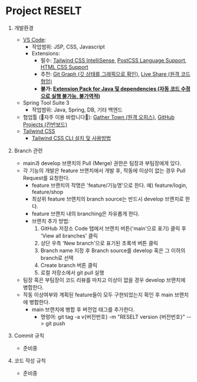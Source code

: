# Project RESELT
1. 개발환경
    - [VS Code](https://code.visualstudio.com/):
        - 작업범위: JSP, CSS, Javascript
        - Extensions:
            - 필수: [Tailwind CSS IntelliSense](https://marketplace.visualstudio.com/items?itemName=bradlc.vscode-tailwindcss), [PostCSS Language Support](https://marketplace.visualstudio.com/items?itemName=csstools.postcss), [HTML CSS Support](https://marketplace.visualstudio.com/items?itemName=mhutchie.git-graph)
            - 추천: [Git Graph (깃 상태를 그래픽으로 확인)](https://marketplace.visualstudio.com/items?itemName=mhutchie.git-graph), [Live Share (원격 코드 협업)](https://marketplace.visualstudio.com/items?itemName=MS-vsliveshare.vsliveshare)
            - **불가: [Extension Pack for Java 및 dependencies (자동 코드 수정으로 실행 불가능, 불가역적)](https://marketplace.visualstudio.com/items?itemName=vscjava.vscode-java-pack)**
    - Spring Tool Suite 3
        - 작업범위: Java, Spring, DB, 기타 백엔드
    - 협업툴 (🙏자주 이용 바랍니다🙏): [Gather Town (원격 오피스)](https://app.gather.town/invite?token=kcTp-jMm5i9hr3RX_eeZAISPmPHZ9dv6), [GitHub Projects (칸반보드)](https://github.com/orgs/reseltbitcamp/projects/3/views/1)
    - [Tailwind CSS](https://tailwindcss.com/docs/installation)
        - [Tailwind CSS CLI 설치 및 사용방법](https://github.com/reseltbitcamp/reselt/wiki/TailwindCSS-CLI-%EC%84%A4%EC%B9%98-%EB%B0%8F-%ED%99%98%EA%B2%BD%EC%84%A4%EC%A0%95-%EB%B0%A9%EB%B2%95)


2. Branch 관련
    - main과 develop 브랜치의 Pull (Merge) 권한은 팀장과 부팀장에게 있다.
    - 각 기능의 개발은 feature 브랜치에서 개발 후, 작동에 이상이 없는 경우 Pull Request를 요청한다.
        - feature 브랜치의 작명은 'feature/기능명'으로 한다. 예) feature/login, feature/shop
        - 최상위 feature 브랜치의 branch source는 반드시 develop 브랜치로 한다.
        - feature 브랜치 내의 branching은 자유롭게 한다.
        - 브랜치 추가 방법:
            1. GitHub 저장소 Code 탭에서 브랜치 버튼('main'으로 표기) 클릭 후 'View all branches' 클릭
            2. 상단 우측 'New branch'으로 표기된 초록색 버튼 클릭
            3. Branch name 지정 후 Branch source를 develop 혹은 그 이하의 branch로 선택
            4. Create branch 버튼 클릭
            5. 로컬 저장소에서 git pull 실행
    - 팀장 혹은 부팀장이 코드 리뷰를 마치고 이상이 없을 경우 develop 브랜치에 병합한다.
    - 작동 이상여부와 계획된 feature들이 모두 구현되었는지 확인 후 main 브랜치에 병합한다.
        - main 브랜치에 병합 후 버전업 태그를 추가한다.
            - 명령어: git tag -a v{버전번호} -m "RESELT version {버전번호}" --> git push


3. Commit 규칙
    - 준비중


4. 코드 작성 규칙
    - 준비중 
